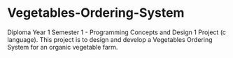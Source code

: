 # Vegetables-Ordering-System
Diploma Year 1 Semester 1 - Programming Concepts and Design 1 Project (c language). 
This project is to design and develop a Vegetables Ordering System for an organic vegetable farm.
